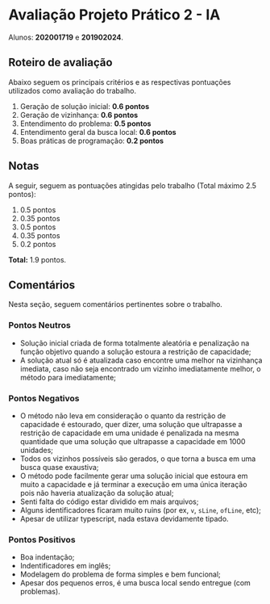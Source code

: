 # Avaliação Projeto Prático 2 - IA
Alunos: **202001719** e **201902024**.

## Roteiro de avaliação

Abaixo seguem os principais critérios e as respectivas pontuações utilizados como avaliação do trabalho.

1. Geração de solução inicial: **0.6 pontos**
2. Geração de vizinhança: **0.6 pontos**
3. Entendimento do problema: **0.5 pontos**
4. Entendimento geral da busca local: **0.6 pontos**
5. Boas práticas de programação: **0.2 pontos**

## Notas

A seguir, seguem as pontuações atingidas pelo trabalho (Total máximo 2.5 pontos): 

1. 0.5 pontos
2. 0.35 pontos
3. 0.5 pontos
4. 0.35 pontos
5. 0.2 pontos

**Total:** 1.9 pontos.

## Comentários

Nesta seção, seguem comentários pertinentes sobre o trabalho.

### Pontos Neutros
- Solução inicial criada de forma totalmente aleatória e penalização na função objetivo quando a solução estoura a restrição de capacidade;
- A solução atual só é atualizada caso encontre uma melhor na vizinhança imediata, caso não seja encontrado um vizinho imediatamente melhor, o método para imediatamente;

### Pontos Negativos
- O método não leva em consideração o quanto da restrição de capacidade é estourado, quer dizer, uma solução que ultrapasse a restrição de capacidade em uma unidade é penalizada na mesma quantidade que uma solução que ultrapasse a capacidade em 1000 unidades;
- Todos os vizinhos possíveis são gerados, o que torna a busca em uma busca quase exaustiva;
- O método pode facilmente gerar uma solução inicial que estoura em muito a capacidade e já terminar a execução em uma única iteração pois não haveria atualização da solução atual;
- Senti falta do código estar dividido em mais arquivos;
- Alguns identificadores ficaram muito ruins (por ex, `v`, `sLine`, `ofLine`, etc);
- Apesar de utilizar typescript, nada estava devidamente tipado.

### Pontos Positivos
- Boa indentação;
- Indentificadores em inglês;
- Modelagem do problema de forma simples e bem funcional;
- Apesar dos pequenos erros, é uma busca local sendo entregue (com problemas).